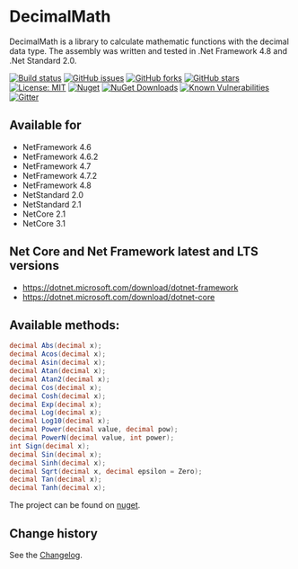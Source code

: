 DecimalMath
====================================

DecimalMath is a library to calculate mathematic functions with the decimal data type.
The assembly was written and tested in .Net Framework 4.8 and .Net Standard 2.0.

[![Build status](https://ci.appveyor.com/api/projects/status/w79tkhi5jy9c2uih?svg=true)](https://ci.appveyor.com/project/SeppPenner/decimalmath)
[![GitHub issues](https://img.shields.io/github/issues/SeppPenner/DecimalMath.svg)](https://github.com/SeppPenner/DecimalMath/issues)
[![GitHub forks](https://img.shields.io/github/forks/SeppPenner/DecimalMath.svg)](https://github.com/SeppPenner/DecimalMath/network)
[![GitHub stars](https://img.shields.io/github/stars/SeppPenner/DecimalMath.svg)](https://github.com/SeppPenner/DecimalMath/stargazers)
[![License: MIT](https://img.shields.io/badge/License-MIT-blue.svg)](https://raw.githubusercontent.com/SeppPenner/DecimalMath/master/License.txt)
[![Nuget](https://img.shields.io/badge/DecimalMath-Nuget-brightgreen.svg)](https://www.nuget.org/packages/HaemmerElectronics.SeppPenner.DecimalMath/)
[![NuGet Downloads](https://img.shields.io/nuget/dt/HaemmerElectronics.SeppPenner.DecimalMath.svg)](https://www.nuget.org/packages/HaemmerElectronics.SeppPenner.DecimalMath/)
[![Known Vulnerabilities](https://snyk.io/test/github/SeppPenner/DecimalMath/badge.svg)](https://snyk.io/test/github/SeppPenner/DecimalMath)
[![Gitter](https://badges.gitter.im/DecimalMath/community.svg)](https://gitter.im/DecimalMath/community?utm_source=badge&utm_medium=badge&utm_campaign=pr-badge)

## Available for
* NetFramework 4.6
* NetFramework 4.6.2
* NetFramework 4.7
* NetFramework 4.7.2
* NetFramework 4.8
* NetStandard 2.0
* NetStandard 2.1
* NetCore 2.1
* NetCore 3.1

## Net Core and Net Framework latest and LTS versions
* https://dotnet.microsoft.com/download/dotnet-framework
* https://dotnet.microsoft.com/download/dotnet-core

## Available methods:

```csharp
decimal Abs(decimal x);
decimal Acos(decimal x);
decimal Asin(decimal x);
decimal Atan(decimal x);
decimal Atan2(decimal x);
decimal Cos(decimal x);
decimal Cosh(decimal x);
decimal Exp(decimal x);
decimal Log(decimal x);
decimal Log10(decimal x);
decimal Power(decimal value, decimal pow);
decimal PowerN(decimal value, int power);
int Sign(decimal x);
decimal Sin(decimal x);
decimal Sinh(decimal x);
decimal Sqrt(decimal x, decimal epsilon = Zero);
decimal Tan(decimal x);
decimal Tanh(decimal x);
```

The project can be found on [nuget](https://www.nuget.org/packages/HaemmerElectronics.SeppPenner.DecimalMath/).

Change history
--------------

See the [Changelog](https://github.com/SeppPenner/DecimalMath/blob/master/Changelog.md).

